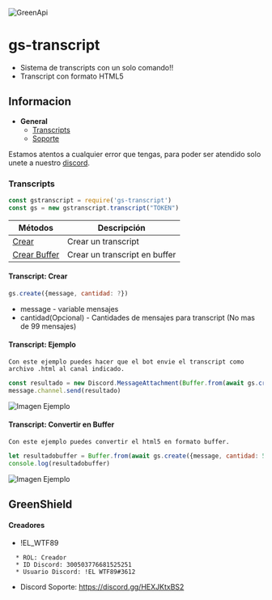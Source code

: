 ![GreenApi](https://i.imgur.com/L1xnm3J.png)
# gs-transcript

  - Sistema de transcripts con un solo comando!!
  - Transcript con formato HTML5


## Informacion

* **General**
  * [Transcripts](#transcripts)
  * [Soporte](#soporte)

 

Estamos atentos a cualquier error que tengas, para poder ser atendido solo unete a nuestro [discord]( https://discord.gg/HEXJKtxBS2).

<a name="transcripts" />

### Transcripts

```js
const gstranscript = require('gs-transcript')
const gs = new gstranscript.transcript("TOKEN")
```

| Métodos | Descripción |
| ------ | ------ |
| [Crear](#crear-transcript) | Crear un transcript
| [Crear Buffer](#crear-transcript-buffer) | Crear un transcript en buffer


<a name="crear-transcript" />

#### Transcript: Crear

```js
gs.create({message, cantidad: ?})
```
* message - variable mensajes
* cantidad(Opcional) - Cantidades de mensajes para transcript (No mas de 99 mensajes)


#### Transcript: Ejemplo

``Con este ejemplo puedes hacer que el bot envie el transcript como archivo .html al canal indicado.``

```js
const resultado = new Discord.MessageAttachment(Buffer.from(await gs.create({message, cantidad: 50})), "transcript.html")
message.channel.send(resultado)
```

![Imagen Ejemplo](https://i.imgur.com/bA07L7w.png)


<a name="crear-transcript-buffer" />

#### Transcript: Convertir en Buffer

``Con este ejemplo puedes convertir el html5 en formato buffer.``

```js
let resultadobuffer = Buffer.from(await gs.create({message, cantidad: 50}))
console.log(resultadobuffer)
```
![Imagen Ejemplo](https://i.imgur.com/pTToPkI.png)

## GreenShield

<a name="soporte" />

#### Creadores
 * !EL_WTF89
  ```
    * ROL: Creador
    * ID Discord: 300503776681525251
    * Usuario Discord: !EL WTF89#3612
  ```
  
  * Discord Soporte: https://discord.gg/HEXJKtxBS2
